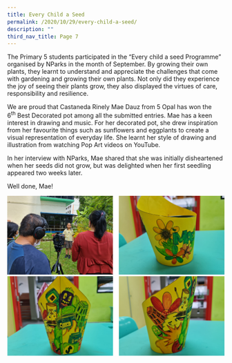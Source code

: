 ```yaml
---
title: Every Child a Seed
permalink: /2020/10/29/every-child-a-seed/
description: ""
third_nav_title: Page 7
---
```

<p>The Primary 5 students participated in the &ldquo;Every child a seed Programme&rdquo; organised by NParks in the month of September. By growing their own plants, they learnt to understand and appreciate the challenges that come with gardening and growing their own plants. Not only did they experience the joy of seeing their plants grow, they also displayed the virtues of care, responsibility and resilience.</p>
<p>We are proud that Castaneda Rinely Mae Dauz from 5 Opal has won the 6<sup>th</sup>&nbsp;Best Decorated pot among all the submitted entries. Mae has a keen interest in drawing and music. For her decorated pot, she drew inspiration from her favourite things such as sunflowers and eggplants to create a visual representation of everyday&nbsp;life. She learnt her style of drawing and illustration from watching Pop Art videos on YouTube.</p>
<p>In her interview with NParks, Mae shared that she was initially disheartened when her seeds did not grow, but was delighted when her first seedling appeared two weeks later.</p>
<p>Well done, Mae!</p>
<img src="/images/ecas1.png">
<img src="/images/ecas2.png">
